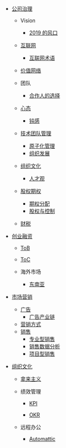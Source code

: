   - [公司治理](/公司治理/README.md)
    - Vision
      - [2019 的风口](/公司治理/Vision/2019%20的风口.md)
    - [互联网](/公司治理/互联网/README.md)
      - [互联网术语](/公司治理/互联网/互联网术语.md)
    - [价值网络](/公司治理/价值网络/README.md)
      
    - 团队
      - [合作人的选择](/公司治理/团队/合作人的选择.md)
    - [心态](/公司治理/心态/README.md)
      - [钝感](/公司治理/心态/钝感.md)
    - [技术团队管理](/公司治理/技术团队管理/README.md)
      - [原子化管理](/公司治理/技术团队管理/原子化管理.md)
      - [组织发展](/公司治理/技术团队管理/组织发展.md)
    - [组织文化](/公司治理/组织文化/README.md)
      - [人才观](/公司治理/组织文化/人才观.md)
    - [股权期权](/公司治理/股权期权/README.md)
      - [期权分配](/公司治理/股权期权/期权分配.md)
      - [股权与控制](/公司治理/股权期权/股权与控制/README.md)
        
    - [财税](/公司治理/财税/README.md)
      
  - [创业融资](/创业融资/README.md)
    - [ToB](/创业融资/ToB/README.md)
      
    - [ToC](/创业融资/ToC/README.md)
      
    - 海外市场
      - [东南亚](/创业融资/海外市场/东南亚.md)
  - [市场营销](/市场营销/README.md)
    - [广告](/市场营销/广告/README.md)
      - [广告产业链](/市场营销/广告/广告产业链.md)
    - [营销方式](/市场营销/营销方式.md)
    - [销售](/市场营销/销售/README.md)
      - [专业型销售](/市场营销/销售/专业型销售.md)
      - [销售数据分析](/市场营销/销售/销售数据分析.md)
      - [项目型销售](/市场营销/销售/项目型销售.md)
  - [组织文化](/组织文化/README.md)
    - [拿来主义](/组织文化/拿来主义.md)
    - 绩效管理
      - [KPI](/组织文化/绩效管理/KPI/README.md)
        
      - [OKR](/组织文化/绩效管理/OKR/README.md)
        
    - 远程办公
      - [Automattic](/组织文化/远程办公/Automattic.md)